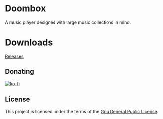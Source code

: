 # Doombox

A music player designed with large music collections in mind.

# Downloads

[Releases](https://github.com/chronoDave/Doombox/releases)

## Donating

[![ko-fi](https://www.ko-fi.com/img/githubbutton_sm.svg)](https://ko-fi.com/Y8Y41E23T)

## License

This project is licensed under the terms of the [Gnu General Public License](/blob/master/LICENSE).
